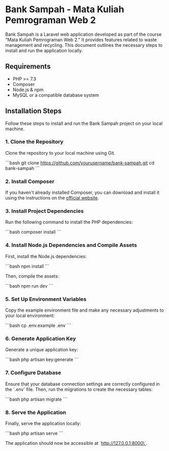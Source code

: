 # Bank Sampah - Mata Kuliah Pemrograman Web 2

Bank Sampah is a Laravel web application developed as part of the course "Mata Kuliah Pemrograman Web 2." It provides features related to waste management and recycling. This document outlines the necessary steps to install and run the application locally.

## Requirements

- PHP >= 7.3
- Composer
- Node.js & npm
- MySQL or a compatible database system

## Installation Steps

Follow these steps to install and run the Bank Sampah project on your local machine.

### 1. Clone the Repository

Clone the repository to your local machine using Git.

\`\`\`bash
git clone https://github.com/yourusername/bank-sampah.git
cd bank-sampah
\`\`\`

### 2. Install Composer

If you haven't already installed Composer, you can download and install it using the instructions on the [official website](https://getcomposer.org/download/).

### 3. Install Project Dependencies

Run the following command to install the PHP dependencies:

\`\`\`bash
composer install
\`\`\`

### 4. Install Node.js Dependencies and Compile Assets

First, install the Node.js dependencies:

\`\`\`bash
npm install
\`\`\`

Then, compile the assets:

\`\`\`bash
npm run dev
\`\`\`

### 5. Set Up Environment Variables

Copy the example environment file and make any necessary adjustments to your local environment:

\`\`\`bash
cp .env.example .env
\`\`\`

### 6. Generate Application Key

Generate a unique application key:

\`\`\`bash
php artisan key:generate
\`\`\`

### 7. Configure Database

Ensure that your database connection settings are correctly configured in the \`.env\` file. Then, run the migrations to create the necessary tables:

\`\`\`bash
php artisan migrate
\`\`\`

### 8. Serve the Application

Finally, serve the application locally:

\`\`\`bash
php artisan serve
\`\`\`

The application should now be accessible at \`http://127.0.0.1:8000\`.
